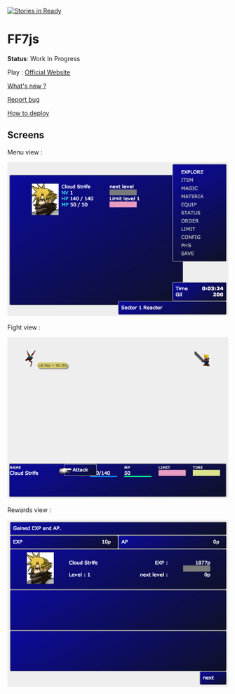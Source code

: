 [![Stories in Ready](https://badge.waffle.io/menencia/ff7js.png?label=ready&title=Ready)](https://waffle.io/menencia/ff7js)
# FF7js

**Status**: Work In Progress

Play : [Official Website](http://ff7js.menencia.com)

[What's new ?](https://github.com/Menencia/ff7js/releases)

[Report bug](https://github.com/Menencia/ff7js/issues/new)

[How to deploy](https://github.com/Menencia/ff7js/wiki/testing)

## Screens

Menu view :

![Menu view](/img/screens/home.png)

Fight view :

![Menu view](/img/screens/fight.png)

Rewards view :

![Menu view](/img/screens/rewards.png)